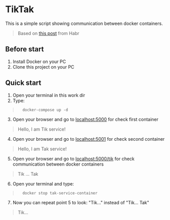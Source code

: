 # TikTak
This is a simple script showing communication between docker containers.
>Based on [this post](https://habr.com/ru/post/554190/) from Habr 

## Before start
1) Install Docker on your PC
2) Clone this project on your PC

## Quick start
1) Open your terminal in this work dir
2) Type: 
>       docker-compose up -d
3) Open your browser and go to [localhost:5000](http://localhost:5000/) for check first container
>Hello, I am Tik service!
4) Open your browser and go to [localhost:5001](http://localhost:5001/) for check second container
>Hello, I am Tak service!
5) Open your browser and go to [localhost:5000/tik](http://localhost:5000/tik) for check communication between docker containers
>Tik ... Tak
6) Open your terminal and type: 
>       docker stop tak-service-container
7) Now you can repeat point 5 to look: "Tik..." instead of "Tik... Tak"
>Tik...